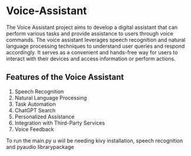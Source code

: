 # Voice-Assistant
The Voice Assistant project aims to develop a digital assistant that can perform various tasks and provide assistance to users through voice commands. The voice assistant leverages speech recognition and natural language processing techniques to understand user queries and respond accordingly. It serves as a convenient and hands-free way for users to interact with their devices and access information or perform actions.

## Features of the Voice Assistant
1) Speech Recognition
2) Natural Language Processing
3) Task Automation
4) ChatGPT Search
5) Personalized Assistance
6) Integration with Third-Party Services
7) Voice Feedback

To run the main.py u wiil be needing kivy installation, 
speech recognition and pyaudio librarypackage
